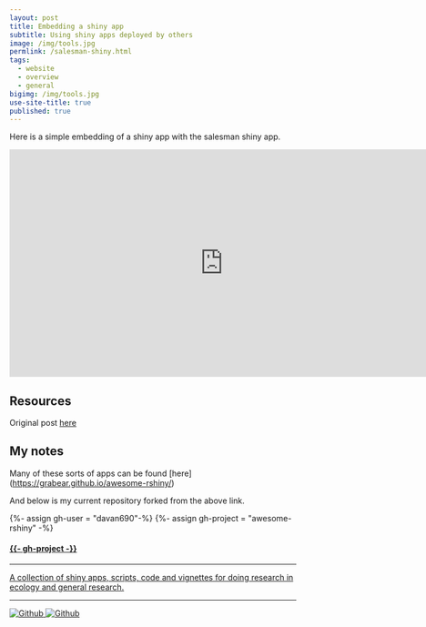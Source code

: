 ```yaml
---
layout: post
title: Embedding a shiny app
subtitle: Using shiny apps deployed by others
image: /img/tools.jpg
permlink: /salesman-shiny.html
tags:
  - website
  - overview
  - general
bigimg: /img/tools.jpg
use-site-title: true
published: true
---
```


Here is a simple embedding of a shiny app with the salesman shiny app.

<iframe width="750" height="400" scrolling="yes" frameborder="no"  src="https://gallery.shinyapps.io/shiny-salesman/"> </iframe>

## Resources

Original post [here](https://www.brettory.com/2018/02/embedding-a-shiny-app-in-blogdown/)

## My notes

Many of these sorts of apps can be found [here] (https://grabear.github.io/awesome-rshiny/)

And below is my current repository forked from the above link.

<div class="row text-center">
    <div class="project-card">
      {%- assign gh-user = "davan690"-%}
      {%- assign gh-project = "awesome-rshiny" -%}
      <a target="_blank" href="https://github.com/{{- gh-user -}}/{{- gh-project -}}" class="project-link" title="Go to Github Project Page">
        <span class="fa-stack fa-4x">
          <i class="fa fa-circle fa-stack-2x stack-color"></i>
          <i class="fa fa-terminal fa-stack-1x fa-inverse"></i>
        </span>
        <h4>{{- gh-project -}}</h4>
        <hr class="seperator">
        <p class="text-muted">A collection of shiny apps, scripts, code and vignettes for doing research in ecology and general research. </p>
        <hr class="seperator">
        <img src="https://img.shields.io/github/forks/{{- gh-user -}}/{{- gh-project -}}.svg?style=social&label=Fork" alt="Github" title="Github Forks">
        <img src="https://img.shields.io/github/stars/{{- gh-user -}}/{{- gh-project -}}.svg?style=social&label=Stars" alt="Github" title="Github Stars">
      </a>
  </div>